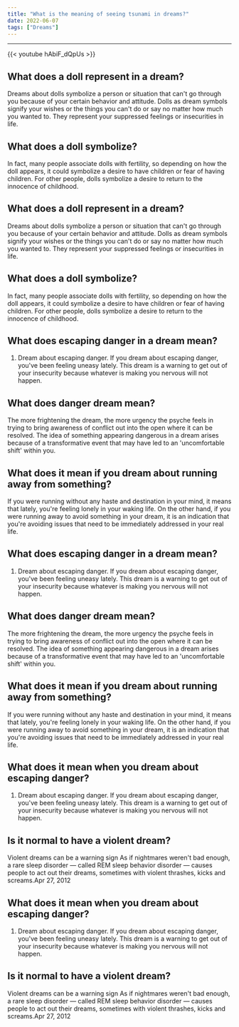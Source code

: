 ```yaml
---
title: "What is the meaning of seeing tsunami in dreams?"
date: 2022-06-07
tags: ["Dreams"]
---
```


---
{{< youtube hAbiF_dQpUs >}}
## What does a doll represent in a dream?
Dreams about dolls symbolize a person or situation that can't go through you because of your certain behavior and attitude. Dolls as dream symbols signify your wishes or the things you can't do or say no matter how much you wanted to. They represent your suppressed feelings or insecurities in life.

## What does a doll symbolize?
In fact, many people associate dolls with fertility, so depending on how the doll appears, it could symbolize a desire to have children or fear of having children. For other people, dolls symbolize a desire to return to the innocence of childhood.

## What does a doll represent in a dream?
Dreams about dolls symbolize a person or situation that can't go through you because of your certain behavior and attitude. Dolls as dream symbols signify your wishes or the things you can't do or say no matter how much you wanted to. They represent your suppressed feelings or insecurities in life.

## What does a doll symbolize?
In fact, many people associate dolls with fertility, so depending on how the doll appears, it could symbolize a desire to have children or fear of having children. For other people, dolls symbolize a desire to return to the innocence of childhood.

## What does escaping danger in a dream mean?
1. Dream about escaping danger. If you dream about escaping danger, you've been feeling uneasy lately. This dream is a warning to get out of your insecurity because whatever is making you nervous will not happen.

## What does danger dream mean?
The more frightening the dream, the more urgency the psyche feels in trying to bring awareness of conflict out into the open where it can be resolved. The idea of something appearing dangerous in a dream arises because of a transformative event that may have led to an 'uncomfortable shift' within you.

## What does it mean if you dream about running away from something?
If you were running without any haste and destination in your mind, it means that lately, you're feeling lonely in your waking life. On the other hand, if you were running away to avoid something in your dream, it is an indication that you're avoiding issues that need to be immediately addressed in your real life.

## What does escaping danger in a dream mean?
1. Dream about escaping danger. If you dream about escaping danger, you've been feeling uneasy lately. This dream is a warning to get out of your insecurity because whatever is making you nervous will not happen.

## What does danger dream mean?
The more frightening the dream, the more urgency the psyche feels in trying to bring awareness of conflict out into the open where it can be resolved. The idea of something appearing dangerous in a dream arises because of a transformative event that may have led to an 'uncomfortable shift' within you.

## What does it mean if you dream about running away from something?
If you were running without any haste and destination in your mind, it means that lately, you're feeling lonely in your waking life. On the other hand, if you were running away to avoid something in your dream, it is an indication that you're avoiding issues that need to be immediately addressed in your real life.

## What does it mean when you dream about escaping danger?
1. Dream about escaping danger. If you dream about escaping danger, you've been feeling uneasy lately. This dream is a warning to get out of your insecurity because whatever is making you nervous will not happen.

## Is it normal to have a violent dream?
Violent dreams can be a warning sign As if nightmares weren't bad enough, a rare sleep disorder — called REM sleep behavior disorder — causes people to act out their dreams, sometimes with violent thrashes, kicks and screams.Apr 27, 2012

## What does it mean when you dream about escaping danger?
1. Dream about escaping danger. If you dream about escaping danger, you've been feeling uneasy lately. This dream is a warning to get out of your insecurity because whatever is making you nervous will not happen.

## Is it normal to have a violent dream?
Violent dreams can be a warning sign As if nightmares weren't bad enough, a rare sleep disorder — called REM sleep behavior disorder — causes people to act out their dreams, sometimes with violent thrashes, kicks and screams.Apr 27, 2012

